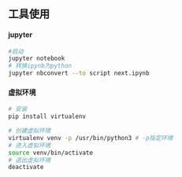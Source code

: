 ## 工具使用

#### jupyter

```bash
#启动
jupyter notebook
# 转换ipynb为python
jupyter nbconvert --to script next.ipynb
```

#### 虚拟环境

```bash
# 安装
pip install virtualenv

# 创建虚拟环境
virtualenv venv -p /usr/bin/python3 # -p指定环境
# 进入虚拟环境
source venv/bin/activate
# 退出虚拟环境
deactivate
```